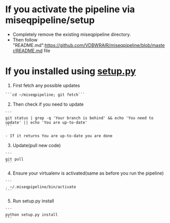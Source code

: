 # If you activate the pipeline via miseqpipeline/setup

  - Completely remove the existing miseqpipeline directory. 
  - Then follow "README.md":https://github.com/VDBWRAIR/miseqpipeline/blob/master/README.md file

# If you installed using [setup.py](setup.py)

  1. First fetch any possible updates

    ```cd ~/miseqpipeline; git fetch```

  2. Then check if you need to update

    ```
    git status | grep -q 'Your branch is behind' && echo 'You need to update' || echo 'You are up-to-date'
    ```
    
    - If it returns You are up-to-date you are done

  3. Update(pull new code)

    ```
    git pull
    ```
    
  4. Ensure your virtualenv is activated(same as before you run the pipeline)

    ```
    . ~/.miseqpipeline/bin/activate
    ```
    
  5. Run setup.py install

    ```
    python setup.py install
    ```

